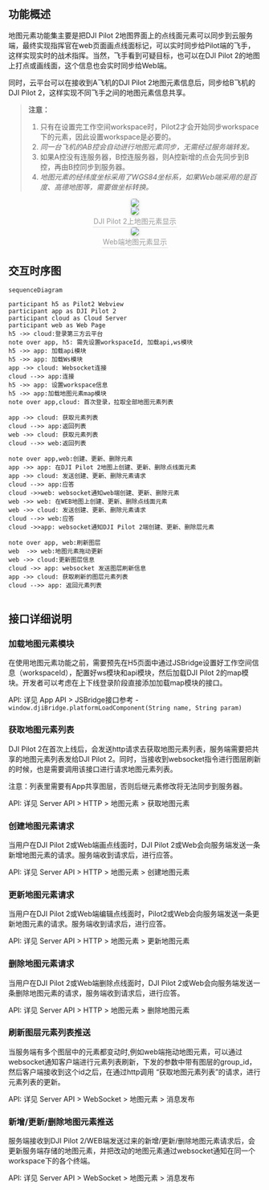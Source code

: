 ## 功能概述

地图元素功能集主要是把DJI Pilot 2地图界面上的点线面元素可以同步到云服务端，最终实现指挥官在web页面画点线面标记，可以实时同步给Pilot端的飞手，这样实现实时的战术指挥。当然，飞手看到可疑目标，也可以在DJI Pilot 2的地图上打点或画线面，这个信息也会实时同步给Web端。

同时，云平台可以在接收到A飞机的DJI Pilot 2地图元素信息后，同步给B飞机的DJI Pilot 2，这样实现不同飞手之间的地图元素信息共享。

> **注意：**
>
> 1. 只有在设置完工作空间workspace时，Pilot2才会开始同步workspace下的元素，因此设置workspace是必要的。
> 2. *同一台飞机的AB控会自动进行地图元素同步，无需经过服务端转发。*
> 3. 如果A控没有连服务器，B控连服务器，则A控新增的点会先同步到B控，再由B控同步到服务器。
> 4. *地图元素的经纬度坐标采用了WGS84坐标系，如果Web端采用的是百度、高德地图等，需要做坐标转换。*

 <center>    <img style="border-radius: 0.3125em;    box-shadow: 0 2px 4px 0 rgba(34,36,38,.12),0 2px 10px 0 rgba(34,36,38,.08);"     src="https://terra-1-g.djicdn.com/84f990b0bbd145e6a3930de0c55d3b2b/admin/doc/c8ddd26e-773b-42bc-9eb8-5fba49f05002.png">    <br>     </center>

<center>    <img style="border-radius: 0.3125em;    box-shadow: 0 2px 4px 0 rgba(34,36,38,.12),0 2px 10px 0 rgba(34,36,38,.08);"     src="https://terra-1-g.djicdn.com/84f990b0bbd145e6a3930de0c55d3b2b/admin/doc/a231427e-8977-4939-bf32-45a18a03e4be.png">    <br> <div style="color:orange; border-bottom: 1px solid #d9d9d9;    display: inline-block;    color: #999;    padding: 2px;">DJI Pilot 2上地图元素显示</div>    </center>

<center>    <img style="border-radius: 0.3125em;    box-shadow: 0 2px 4px 0 rgba(34,36,38,.12),0 2px 10px 0 rgba(34,36,38,.08);"     src="https://terra-1-g.djicdn.com/84f990b0bbd145e6a3930de0c55d3b2b/admin/doc/389be9da-c65b-4df8-a0c7-a5a71e638682.png
">    <br> <div style="color:orange; border-bottom: 1px solid #d9d9d9;    display: inline-block;    color: #999;    padding: 2px;">Web端地图元素显示</div>    </center>

## 交互时序图

```mermaid
sequenceDiagram

participant h5 as Pilot2 Webview
participant app as DJI Pilot 2
participant cloud as Cloud Server
participant web as Web Page
h5 ->> cloud:登录第三方云平台
note over app, h5: 需先设置workspaceId, 加载api,ws模块 
h5 ->> app: 加载api模块 
h5 ->> app: 加载Ws模块
app ->> cloud: Websocket连接
cloud -->> app:连接
h5 ->> app: 设置workspace信息
h5 ->> app:加载地图元素map模块
note over app,cloud: 首次登录，拉取全部地图元素列表

app ->> cloud: 获取元素列表
cloud -->> app:返回列表
web ->> cloud: 获取元素列表
cloud -->> web:返回列表

note over app,web:创建、更新、删除元素
app ->> app: 在DJI Pilot 2地图上创建、更新、删除点线面元素
app ->> cloud: 发送创建、更新、删除元素请求
cloud -->> app:应答
cloud ->>web: websocket通知web端创建、更新、删除元素
web ->> web: 在WEB地图上创建、更新、删除点线面元素
web ->> cloud: 发送创建、更新、删除元素请求
cloud -->> web:应答
cloud ->>app: websocket通知DJI Pilot 2端创建、更新、删除层元素

note over app, web:刷新图层
web  ->> web:地图元素拖动更新
web ->> cloud:更新图层信息
cloud ->> app: websocket 发送图层刷新信息
app ->> cloud: 获取刷新的图层元素列表
cloud -->> app: 返回元素列表


```



## 接口详细说明

### 加载地图元素模块

在使用地图元素功能之前，需要预先在H5页面中通过JSBridge设置好工作空间信息（workspaceId），配置好ws模块和api模块，然后加载DJI Pilot 2的map模块。开发者可以考虑在上下线登录阶段直接添加加载map模块的接口。

API: 详见 App API > JSBridge接口参考 -`window.djiBridge.platformLoadComponent(String name, String param)`

### 获取地图元素列表

DJI Pilot 2在首次上线后，会发送http请求去获取地图元素列表，服务端需要把共享的地图元素列表发给DJI Pilot 2。同时，当接收到websocket指令进行图层刷新的时候，也是需要调用该接口进行请求地图元素列表。

注意：列表里需要有App共享图层，否则后继元素修改将无法同步到服务器。

API: 详见 Server API > HTTP > 地图元素 > 获取地图元素

### 创建地图元素请求

当用户在DJI Pilot 2或Web端画点线面时，DJI Pilot 2或Web会向服务端发送一条新增地图元素的请求。服务端收到请求后，进行应答。

API: 详见 Server API > HTTP > 地图元素 > 创建地图元素

### 更新地图元素请求

当用户在DJI Pilot 2或Web端编辑点线面时，Pilot2或Web会向服务端发送一条更新地图元素的请求。服务端收到请求后，进行应答。

API: 详见 Server API > HTTP > 地图元素 > 更新地图元素

### 删除地图元素请求

当用户在DJI Pilot 2或Web端删除点线面时，DJI Pilot 2或Web会向服务端发送一条删除地图元素的请求，服务端收到请求后，进行应答。

API: 详见 Server API > HTTP > 地图元素 > 删除地图元素

### 刷新图层元素列表推送

当服务端有多个图层中的元素都变动时,例如web端拖动地图元素，可以通过websocket通知客户端进行元素列表刷新，下发的参数中带有图层的group_id，然后客户端接收到这个id之后，在通过http调用 “获取地图元素列表”的请求，进行元素列表的更新。

API: 详见 Server API > WebSocket > 地图元素 > 消息发布

### 新增/更新/删除地图元素推送

服务端接收到DJI Pilot 2/WEB端发送过来的新增/更新/删除地图元素请求后，会更新服务端存储的地图元素，并把改动的地图元素通过websocket通知在同一个workspace下的各个终端。

API: 详见 Server API > WebSocket > 地图元素 > 消息发布